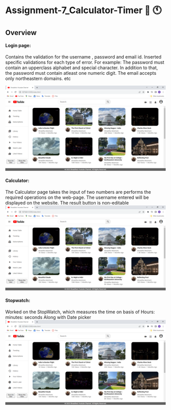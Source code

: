 # Assignment-7_Calculator-Timer 🔢 🕚

## Overview

#### Login page:

Contains the validation for the username , password and email id.
Inserted specific validations for each type of error. 
For example: The password must contain an upperclass alphabet and special character.
In addition to that, the password must contain atleast one numeric digit.
The email accepts only northeastern domains. etc

![Overview](https://github.com/ShraddhaMeshram/Shraddha-s-Youtube-Channel/blob/main/README%20Images/1.%20Overview.PNG)

#### Calculator: 

The Calculator page takes the input of two numbers are performs the required operations on the web-page.
The username entered will be displayed on the website. 
The result button is non-editable
![Overview](https://github.com/ShraddhaMeshram/Shraddha-s-Youtube-Channel/blob/main/README%20Images/1.%20Overview.PNG)

#### Stopwatch:

Worked on the StopWatch, which measures the time on basis of Hours: minutes: seconds
Along with Date picker
![Overview](https://github.com/ShraddhaMeshram/Shraddha-s-Youtube-Channel/blob/main/README%20Images/1.%20Overview.PNG)
